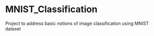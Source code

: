 # MNIST_Classification
Project to address basic notions of image classification using MNIST dataset
